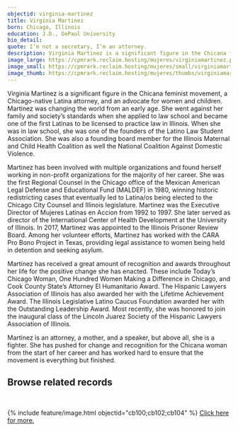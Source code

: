 ```yaml
---
objectid: virginia-martinez
title: Virginia Martinez
born: Chicago, Illinois
education: J.D., DePaul University
bio_detail:
quote: I’m not a secretary, I’m an attorney.
description: Virginia Martinez is a significant figure in the Chicana feminist movement, a Chicago-native Latina attorney, and an advocate for women and children. Martinez was changing the world from an early age. She went against her family and society’s standards when she applied to law school and became one of the first Latinas to be licensed to practice law in Illinois. 
image_large: https://cpmrark.reclaim.hosting/mujeres/virginiamartinez.png	
image_small: https://cpmrark.reclaim.hosting/mujeres/small/virginiamartinez_sm.jpg	
image_thumb: https://cpmrark.reclaim.hosting/mujeres/thumbs/virginiamartinez_th.jpg
---
```


Virginia Martinez is a significant figure in the Chicana feminist movement, a Chicago-native Latina attorney, and an advocate for women and children. Martinez was changing the world from an early age. She went against her family and society’s standards when she applied to law school and became one of the first Latinas to be licensed to practice law in Illinois. When she was in law school, she was one of the founders of the Latino Law Student Association. She was also a founding board member for the Illinois Maternal and Child Health Coalition as well the National Coalition Against Domestic Violence.

Martinez has been involved with multiple organizations and found herself working in non-profit organizations for the majority of her career. She was the first Regional Counsel in the Chicago office of the Mexican American Legal Defense and Educational Fund (MALDEF) in 1980, winning historic redistricting cases that eventually led to Latina/os being elected to the Chicago City Counsel and Illinois legislature. Martinez was the Executive Director of Mujeres Latinas en Accion from 1992 to 1997. She later served as director of the International Center of Health Development at the University of Illinois. In 2017, Martinez was appointed to the Illinois Prisoner Review Board. Among her volunteer efforts, Martinez has worked with the CARA Pro Bono Project in Texas, providing legal assistance to women being held in detention and seeking asylum.

Martinez has received a great amount of recognition and awards throughout her life for the positive change she has enacted. These include Today’s Chicago Woman, One Hundred Women Making a Difference in Chicago, and Cook County State’s Attorney El Humanitario Award. The Hispanic Lawyers Association of Illinois has also awarded her with the Lifetime Achievement Award. The Illinois Legislative Latino Caucus Foundation awarded her with the Outstanding Leadership Award. Most recently, she was honored to join the inaugural class of the Lincoln Juarez Society of the Hispanic Lawyers Association of Illinois.

Martinez is an attorney, a mother, and a speaker, but above all, she is a fighter. She has pushed for change and recognition for the Chicana woman from the start of her career and has worked hard to ensure that the movement is everything but finished.




## Browse related records
<br>

{% include feature/image.html objectid="cb100;cb102;cb104" %}
[Click here for more.](http://127.0.0.1:4000/chicanapormiraza/search/index.html?q=Virginia%20Martinez)

